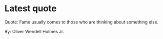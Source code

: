 # Latest quote 

Quote: Fame usually comes to those who are thinking about something else. 

By: Oliver Wendell Holmes Jr.